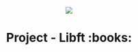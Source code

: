 <p align="center">
  <img src="https://github.com/B18a/42-project-badges/blob/main/badges/libfte.png">
</p>

<h1 align="center">
  Project - Libft :books:
</h1>
